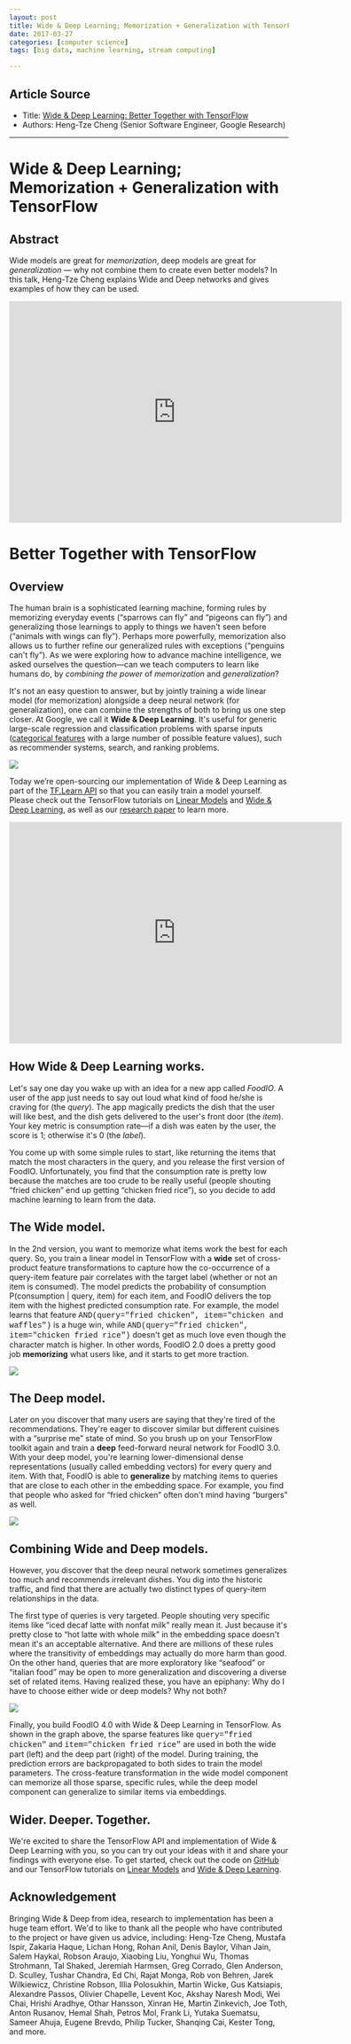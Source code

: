 ```yaml
---
layout: post
title: Wide & Deep Learning; Memorization + Generalization with TensorFlow
date: 2017-03-27
categories: [computer science]
tags: [big data, machine learning, stream computing]

---
```


## Article Source
* Title: [Wide & Deep Learning: Better Together with TensorFlow](https://research.googleblog.com/2016/06/wide-deep-learning-better-together-with.html "Wide & Deep Learning: Better Together with TensorFlow")
* Authors: Heng-Tze Cheng (Senior Software Engineer, Google Research)

---

Wide & Deep Learning; Memorization + Generalization with TensorFlow
===

## Abstract

Wide models are great for *memorization*, deep models are great for *generalization* — why not combine them to create even better models? In this talk, Heng-Tze Cheng explains Wide and Deep networks and gives examples of how they can be used.

<iframe width="600" height="400" src="https://www.youtube.com/embed/NV1tkZ9Lq48?list=PLOU2XLYxmsIKGc_NBoIhTn2Qhraji53cv" frameborder="0" allowfullscreen></iframe>

Better Together with TensorFlow
===

## Overview

The human brain is a sophisticated learning machine, forming rules by
memorizing everyday events (“sparrows can fly” and “pigeons can fly”)
and generalizing those learnings to apply to things we haven't seen
before (“animals with wings can fly”). Perhaps more powerfully,
memorization also allows us to further refine our generalized rules with
exceptions (“penguins can't fly”). As we were exploring how to advance
machine intelligence, we asked ourselves the question—can we teach
computers to learn like humans do, by *combining the power* of
*memorization* and *generalization*?

It's not an easy question to answer, but by jointly training a wide
linear model (for memorization) alongside a deep neural network (for
generalization), one can combine the strengths of both to bring us one
step closer. At Google, we call it **Wide & Deep Learning**. It's useful
for generic large-scale regression and classification problems with
sparse inputs ([categorical
features](https://en.wikipedia.org/wiki/Categorical_variable) with a
large number of possible feature values), such as recommender systems,
search, and ranking problems.

[![](https://1.bp.blogspot.com/-Dw1mB9am1l8/V3MgtOzp3uI/AAAAAAAABGs/mP-3nZQCjWwdk6qCa5WraSpK8A7rSPj3ACLcB/s640/image04.png)](https://1.bp.blogspot.com/-Dw1mB9am1l8/V3MgtOzp3uI/AAAAAAAABGs/mP-3nZQCjWwdk6qCa5WraSpK8A7rSPj3ACLcB/s1600/image04.png)

Today we’re open-sourcing our implementation of Wide & Deep Learning as
part of the [TF.Learn
API](https://github.com/tensorflow/tensorflow/tree/master/tensorflow/contrib/learn/python/learn)
so that you can easily train a model yourself. Please check out the
TensorFlow tutorials on [Linear
Models](https://www.tensorflow.org/tutorials/wide/) and [Wide & Deep
Learning](https://www.tensorflow.org/tutorials/wide_and_deep/), as well
as our [research paper](http://arxiv.org/abs/1606.07792) to learn more.

<iframe width="600" height="400" src="https://www.youtube.com/embed/Xmw9SWJ0L50" frameborder="0" allowfullscreen></iframe>

## How Wide & Deep Learning works.

Let's say one day you wake up with an idea for a new app called *FoodIO*. 
A user of the app just needs to say out loud what
kind of food he/she is craving for (the *query*). The app magically
predicts the dish that the user will like best, and the dish gets
delivered to the user's front door (the *item*). Your key metric is
consumption rate—if a dish was eaten by the user, the score is 1;
otherwise it's 0 (the *label*).

You come up with some simple rules to start, like returning the items
that match the most characters in the query, and you release the first
version of FoodIO. Unfortunately, you find that the consumption rate is
pretty low because the matches are too crude to be really useful (people
shouting “fried chicken” end up getting “chicken fried rice”), so you
decide to add machine learning to learn from the data.


## The Wide model.

In the 2nd version, you want to memorize what items work the best for
each query. So, you train a linear model in TensorFlow with a **wide**
set of cross-product feature transformations to capture how the
co-occurrence of a query-item feature pair correlates with the target
label (whether or not an item is consumed). The model predicts the
probability of consumption P(consumption | query, item) for each item,
and FoodIO delivers the top item with the highest predicted consumption
rate. For example, the model learns that feature <span
style="font-family: &quot;courier new&quot; , &quot;courier&quot; , monospace;">AND(query="fried
chicken", item="chicken and waffles")</span> is a huge win, while <span
style="font-family: &quot;courier new&quot; , &quot;courier&quot; , monospace;">AND(query="fried
chicken", item="chicken fried rice")</span> doesn't get as much love
even though the character match is higher. In other words, FoodIO 2.0
does a pretty good job **memorizing** what users like, and it starts to
get more traction.

[![](https://2.bp.blogspot.com/-I_YshHCoxNs/V3Mg5QG4s-I/AAAAAAAABG8/6hHCKiUhcF03kJrLTVJd6Al-MX4sR_bUACKgB/s640/image02.png)](https://2.bp.blogspot.com/-I_YshHCoxNs/V3Mg5QG4s-I/AAAAAAAABG8/6hHCKiUhcF03kJrLTVJd6Al-MX4sR_bUACKgB/s1600/image02.png)

## The Deep model.

Later on you discover that many users are saying that they're tired of
the recommendations. They're eager to discover similar but different
cuisines with a “surprise me” state of mind. So you brush up on your
TensorFlow toolkit again and train a **deep** feed-forward neural
network for FoodIO 3.0. With your deep model, you're learning
lower-dimensional dense representations (usually called embedding
vectors) for every query and item. With that, FoodIO is able to
**generalize** by matching items to queries that are close to each other
in the embedding space. For example, you find that people who asked for
“fried chicken” often don't mind having “burgers” as well.

[![](https://3.bp.blogspot.com/-O6Ssu0m0_O8/V3MhQWN10AI/AAAAAAAABHE/V1PtDHKp2MQQ9jfuyHxs2HHR7Ovg5M6LQCLcB/s640/image01.png)](https://3.bp.blogspot.com/-O6Ssu0m0_O8/V3MhQWN10AI/AAAAAAAABHE/V1PtDHKp2MQQ9jfuyHxs2HHR7Ovg5M6LQCLcB/s1600/image01.png)

## Combining Wide and Deep models.

However, you discover that the deep neural network sometimes generalizes
too much and recommends irrelevant dishes. You dig into the historic
traffic, and find that there are actually two distinct types of
query-item relationships in the data.

The first type of queries is very targeted. People shouting very
specific items like “iced decaf latte with nonfat milk” really mean it.
Just because it's pretty close to “hot latte with whole milk” in the
embedding space doesn't mean it's an acceptable alternative. And there
are millions of these rules where the transitivity of embeddings may
actually do more harm than good. On the other hand, queries that are
more exploratory like “seafood” or “italian food” may be open to more
generalization and discovering a diverse set of related items. Having
realized these, you have an epiphany: Why do I have to choose either
wide or deep models? Why not both?


[![](https://2.bp.blogspot.com/-wkrmRibw_GM/V3Mg3O3Q0-I/AAAAAAAABG0/Jm3Nl4-VcYIJ44dA5nSz6vpTyCKF2KWQgCKgB/s640/image03.png)](https://2.bp.blogspot.com/-wkrmRibw_GM/V3Mg3O3Q0-I/AAAAAAAABG0/Jm3Nl4-VcYIJ44dA5nSz6vpTyCKF2KWQgCKgB/s1600/image03.png)



Finally, you build FoodIO 4.0 with Wide & Deep Learning in TensorFlow.
As shown in the graph above, the sparse features like <span
id="docs-internal-guid-0298828a-99c1-5961-d83f-fdfa6eb23129"><span
style="vertical-align: baseline; white-space: pre-wrap;"><span
style="font-family: &quot;courier new&quot; , &quot;courier&quot; , monospace;">query="fried
chicken"</span></span></span> and <span
style="font-family: &quot;courier new&quot; , &quot;courier&quot; , monospace;">item="chicken
fried rice"</span> are used in both the wide part (left) and the deep
part (right) of the model. During training, the prediction errors are
backpropagated to both sides to train the model parameters. The
cross-feature transformation in the wide model component can memorize
all those sparse, specific rules, while the deep model component can
generalize to similar items via embeddings.

## Wider. Deeper. Together.

We're excited to share the TensorFlow API and implementation of Wide &
Deep Learning with you, so you can try out your ideas with it and share
your findings with everyone else. To get started, check out the code on
[GitHub](https://github.com/tensorflow/tensorflow/tree/master/tensorflow/contrib/learn/python/learn)
and our TensorFlow tutorials on [Linear
Models](https://www.tensorflow.org/tutorials/wide/) and [Wide & Deep
Learning](https://www.tensorflow.org/tutorials/wide_and_deep/).

## Acknowledgement

Bringing Wide & Deep from idea, research to implementation has been a
huge team effort. We'd to like to thank all the people who have
contributed to the project or have given us advice, including: Heng-Tze
Cheng, Mustafa Ispir, Zakaria Haque, Lichan Hong, Rohan Anil, Denis
Baylor, Vihan Jain, Salem Haykal, Robson Araujo, Xiaobing Liu, Yonghui
Wu, Thomas Strohmann, Tal Shaked, Jeremiah Harmsen, Greg Corrado, Glen
Anderson, D. Sculley, Tushar Chandra, Ed Chi, Rajat Monga, Rob von
Behren, Jarek Wilkiewicz, Christine Robson, Illia Polosukhin, Martin
Wicke, Gus Katsiapis, Alexandre Passos, Olivier Chapelle, Levent Koc,
Akshay Naresh Modi, Wei Chai, Hrishi Aradhye, Othar Hansson, Xinran He,
Martin Zinkevich, Joe Toth, Anton Rusanov, Hemal Shah, Petros Mol, Frank
Li, Yutaka Suematsu, Sameer Ahuja, Eugene Brevdo, Philip Tucker,
Shanqing Cai, Kester Tong, and more.
